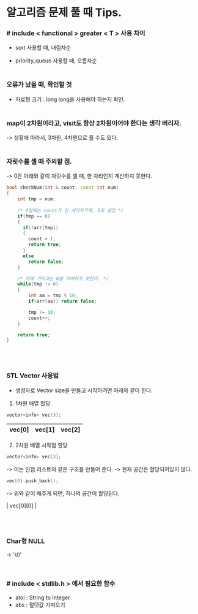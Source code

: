 알고리즘 문제 풀 때 Tips.
==========

### # include < functional > greater < T > 사용 차이
- sort 사용할 때, 내림차순

- priority_queue  사용할 때, 오름차순
<br><br>
### 오류가 났을 때, 확인할 것
- 자료형 크기 : long long을 사용해야 하는지 확인.
<br><br>
### map이 2차원이라고, visit도 항상 2차원이어야 한다는 생각 버리자.
-> 상황에 따라서, 3차원, 4차원으로 풀 수도 있다.
<br><br>
### 자릿수를 셀 때 주의할 점.
-> 0은 아래와 같이 자릿수를 셀 때, 한 자리인지 계산하지 못한다.

```cpp
bool checkNum(int & count, const int num)
{
    int tmp = num;
    
    /* 0일때는 count가 안 세어지기에, 1로 설정 */
    if(tmp == 0)
    {
      if(!arr[tmp])
      {
        count = 1;
        return true;
      }
      else
        return false;
    }

    /* 아래 가지고는 0을 커버하지 못한다. */
    while(tmp != 0)
    {
        int aa = tmp % 10;
        if(arr[aa]) return false;

        tmp /= 10;
        count++;
    }

    return true;
}
```
<br><br>
### STL Vector 사용법
- 생성자로 Vector size을 만들고 시작하려면 아래와 같이 한다.

1. 1차원 배열 할당
```cpp
vector<info> vec(3);
```
|  <center>vec[0]</center> |  <center>vec[1]</center> |  <center>vec[2]</center> |
|:--------|:--------:|--------:|  
  
2. 2차원 배열 시작점 할당

```cpp
vector<info> vec[3]; 
```
-> 이는 인접 리스트와 같은 구조를 만들어 준다.
-> 현재 공간은 할당되어있지 않다.

```cpp
vec[0].push_back(); 
```
-> 위와 같이 해주게 되면, 하나의 공간이 할당된다.  

| vec[0][0] |

<br><br>

### Char형 NULL
-> '\0'

<br>

### # include < stdlib.h  > 에서 필요한 함수
* atoi : String to Integer
* abs  : 절댓값 가져오기